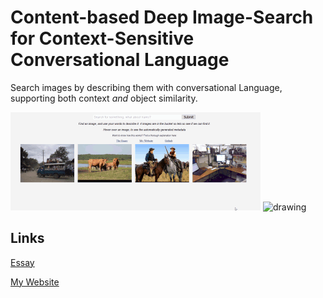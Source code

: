 # Content-based Deep Image-Search for Context-Sensitive Conversational Language


Search images by describing them with conversational Language, supporting both context _and_ object similarity.


<img src="./demos/metadata_showcase.gif" alt="drawing"/>
<img src="./demos/search_demo.gif" alt="drawing"/>

## Links

[Essay](#)

[My Website](https://frederikgram.github.io/)
